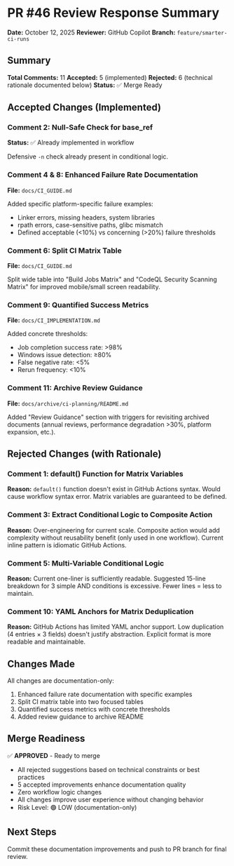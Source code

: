 # PR #46 Review Response Summary

**Date:** October 12, 2025
**Reviewer:** GitHub Copilot
**Branch:** `feature/smarter-ci-runs`

## Summary

**Total Comments:** 11
**Accepted:** 5 (implemented)
**Rejected:** 6 (technical rationale documented below)
**Status:** ✅ Merge Ready

## Accepted Changes (Implemented)

### Comment 2: Null-Safe Check for base_ref

**Status:** ✅ Already implemented in workflow

Defensive `-n` check already present in conditional logic.

### Comment 4 & 8: Enhanced Failure Rate Documentation

**File:** `docs/CI_GUIDE.md`

Added specific platform-specific failure examples:

- Linker errors, missing headers, system libraries
- rpath errors, case-sensitive paths, glibc mismatch
- Defined acceptable (<10%) vs concerning (>20%) failure thresholds

### Comment 6: Split CI Matrix Table

**File:** `docs/CI_GUIDE.md`

Split wide table into "Build Jobs Matrix" and "CodeQL Security Scanning Matrix" for
improved mobile/small screen readability.

### Comment 9: Quantified Success Metrics

**File:** `docs/CI_IMPLEMENTATION.md`

Added concrete thresholds:

- Job completion success rate: >98%
- Windows issue detection: ≥80%
- False negative rate: <5%
- Rerun frequency: <10%

### Comment 11: Archive Review Guidance

**File:** `docs/archive/ci-planning/README.md`

Added "Review Guidance" section with triggers for revisiting archived documents
(annual reviews, performance degradation >30%, platform expansion, etc.).

## Rejected Changes (with Rationale)

### Comment 1: default() Function for Matrix Variables

**Reason:** `default()` function doesn't exist in GitHub Actions syntax. Would cause
workflow syntax error. Matrix variables are guaranteed to be defined.

### Comment 3: Extract Conditional Logic to Composite Action

**Reason:** Over-engineering for current scale. Composite action would add complexity
without reusability benefit (only used in one workflow). Current inline pattern is
idiomatic GitHub Actions.

### Comment 5: Multi-Variable Conditional Logic

**Reason:** Current one-liner is sufficiently readable. Suggested 15-line breakdown
for 3 simple AND conditions is excessive. Fewer lines = less to maintain.

### Comment 10: YAML Anchors for Matrix Deduplication

**Reason:** GitHub Actions has limited YAML anchor support. Low duplication
(4 entries × 3 fields) doesn't justify abstraction. Explicit format is more
readable and maintainable.

## Changes Made

All changes are documentation-only:

1. Enhanced failure rate documentation with specific examples
2. Split CI matrix table into two focused tables
3. Quantified success metrics with concrete thresholds
4. Added review guidance to archive README

## Merge Readiness

✅ **APPROVED** - Ready to merge

- All rejected suggestions based on technical constraints or best practices
- 5 accepted improvements enhance documentation quality
- Zero workflow logic changes
- All changes improve user experience without changing behavior
- Risk Level: 🟢 LOW (documentation-only)

## Next Steps

Commit these documentation improvements and push to PR branch for final review.
